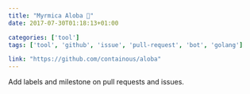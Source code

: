 ```yaml
---
title: "Myrmica Aloba 🐜"
date: 2017-07-30T01:18:13+01:00

categories: ['tool']
tags: ['tool', 'github', 'issue', 'pull-request', 'bot', 'golang']

link: "https://github.com/containous/aloba"
---
```

Add labels and milestone on pull requests and issues.

<!--more-->
